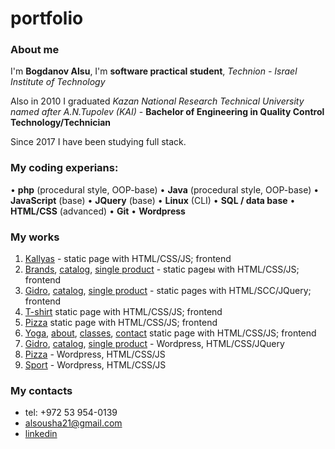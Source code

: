 # portfolio
### About me
I'm **Bogdanov Alsu**, I'm **software practical student**, *Technion - Israel Institute of Technology*

Also in 2010 I graduated *Kazan National Research Technical University named after A.N.Tupolev (KAI)* - **Bachelor of Engineering in Quality Control Technology/Technician**

Since 2017 I have been studying full stack. 

### My coding experians:
•	**php** (procedural style, OOP-base)
•	**Java** (procedural style, OOP-base)
•	**JavaScript** (base)
•	**JQuery** (base)
•	**Linux** (CLI)
•	**SQL / data base**
•	**HTML/CSS** (advanced)
•	**Git**
• **Wordpress**


### My works

1. [Kallyas](https://alsu.co.il/sites/kallyas/index.html) - static page with HTML/CSS/JS; frontend
1. [Brands](https://alsu.co.il/sites/brand/index.html), [catalog](https://alsu.co.il/sites/brand/product.html), [single product](https://alsu.co.il/sites/brand/single.html) - static pageы with HTML/CSS/JS; frontend
1. [Gidro](https://alsu.co.il/sites/gidrotsikly/index.html), [catalog](https://alsu.co.il/sites/gidrotsikly/catalog.html), [single product](https://alsu.co.il/sites/gidrotsikly/product.html) - static pages with HTML/SCC/JQuery; frontend
2. [T-shirt](https://alsu.co.il/sites/t_shirt/index.html) static page with HTML/CSS/JS; frontend
3. [Pizza](https://alsu.co.il/sites/pizza-time_html/index.html) static page with HTML/CSS/JS; frontend
4. [Yoga](https://alsu.co.il/sites/yoga-proj/index.html), [about](https://alsu.co.il/sites/yoga-proj/about.html), [classes](https://alsu.co.il/sites/yoga-proj/classes.html), [contact](https://alsu.co.il/sites/yoga-proj/contact.html) static page with HTML/CSS/JS; frontend
5. [Gidro](https://alsu.co.il/gidro/), [catalog](https://alsu.co.il/gidro/product-categories/dvigateli/), [single product](https://alsu.co.il/gidro/products/dvigatel-8/) - Wordpress, HTML/CSS/JQuery
6. [Pizza](https://alsu.co.il/pizza-time/) - Wordpress, HTML/CSS/JS
7. [Sport](https://alsu.co.il/sport/) - Wordpress, HTML/CSS/JS

### My contacts
* tel: +972 53 954-0139
* alsousha21@gmail.com
* [linkedin](linkedin.com/in/alsu-bogdanov-61a301202)
